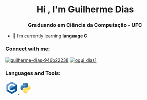 <h1 align="center">Hi , I'm Guilherme Dias</h1>
<h3 align="center">Graduando em Ciência da Computação - UFC</h3>

- 🌱 I’m currently learning **language C**

<h3 align="left">Connect with me:</h3>
<p align="left">
<a href="https://linkedin.com/in/guilherme-dias-946b22238" target="blank"><img align="center" src="https://raw.githubusercontent.com/rahuldkjain/github-profile-readme-generator/master/src/images/icons/Social/linked-in-alt.svg" alt="guilherme-dias-946b22238" height="30" width="40" /></a>
<a href="https://instagram.com/ogui_dias1" target="blank"><img align="center" src="https://raw.githubusercontent.com/rahuldkjain/github-profile-readme-generator/master/src/images/icons/Social/instagram.svg" alt="ogui_dias1" height="30" width="40" /></a>
</p>

<h3 align="left">Languages and Tools:</h3>
<p align="left"> <a href="https://www.cprogramming.com/" target="_blank" rel="noreferrer"> <img src="https://raw.githubusercontent.com/devicons/devicon/master/icons/c/c-original.svg" alt="c" width="40" height="40"/> </a> <a href="https://www.python.org" target="_blank" rel="noreferrer"> <img src="https://raw.githubusercontent.com/devicons/devicon/master/icons/python/python-original.svg" alt="python" width="40" height="40"/> </a> </p>
